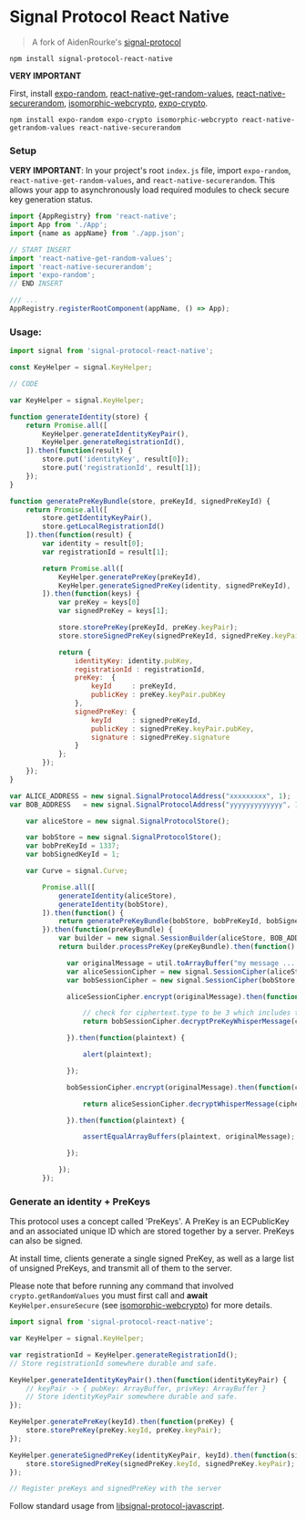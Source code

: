 # Signal Protocol React Native

> A fork of AidenRourke's [signal-protocol](https://github.com/AidenRourke/signal-protocol)

```shell
npm install signal-protocol-react-native
```


**VERY IMPORTANT**

First, install [expo-random](https://www.npmjs.com/package/expo-random), [react-native-get-random-values](https://www.npmjs.com/package/react-native-get-random-values), [react-native-securerandom](https://www.npmjs.com/package/react-native-securerandom), [isomorphic-webcrypto](https://www.npmjs.com/package/isomorphic-webcrypto), [expo-crypto](https://www.npmjs.com/package/expo-crypto).


```shell
npm install expo-random expo-crypto isomorphic-webcrypto react-native-getrandom-values react-native-securerandom
```

### Setup

**VERY IMPORTANT**: In your project's root `index.js` file, import `expo-random`, `react-native-get-random-values`, and `react-native-securerandom`.
This allows your app to asynchronously load required modules to check secure key generation status.

```javascript
import {AppRegistry} from 'react-native';
import App from './App';
import {name as appName} from './app.json';

// START INSERT
import 'react-native-get-random-values';
import 'react-native-securerandom';
import 'expo-random';
// END INSERT

/// ...
AppRegistry.registerRootComponent(appName, () => App);
```

### Usage:

```javascript
import signal from 'signal-protocol-react-native';

const KeyHelper = signal.KeyHelper;

// CODE
```


```javascript
var KeyHelper = signal.KeyHelper;

function generateIdentity(store) {
    return Promise.all([
        KeyHelper.generateIdentityKeyPair(),
        KeyHelper.generateRegistrationId(),
    ]).then(function(result) {
        store.put('identityKey', result[0]);
        store.put('registrationId', result[1]);
    });
}

function generatePreKeyBundle(store, preKeyId, signedPreKeyId) {
    return Promise.all([
        store.getIdentityKeyPair(),
        store.getLocalRegistrationId()
    ]).then(function(result) {
        var identity = result[0];
        var registrationId = result[1];

        return Promise.all([
            KeyHelper.generatePreKey(preKeyId),
            KeyHelper.generateSignedPreKey(identity, signedPreKeyId),
        ]).then(function(keys) {
            var preKey = keys[0]
            var signedPreKey = keys[1];

            store.storePreKey(preKeyId, preKey.keyPair);
            store.storeSignedPreKey(signedPreKeyId, signedPreKey.keyPair);

            return {
                identityKey: identity.pubKey,
                registrationId : registrationId,
                preKey:  {
                    keyId     : preKeyId,
                    publicKey : preKey.keyPair.pubKey
                },
                signedPreKey: {
                    keyId     : signedPreKeyId,
                    publicKey : signedPreKey.keyPair.pubKey,
                    signature : signedPreKey.signature
                }
            };
        });
    });
}

var ALICE_ADDRESS = new signal.SignalProtocolAddress("xxxxxxxxx", 1);
var BOB_ADDRESS   = new signal.SignalProtocolAddress("yyyyyyyyyyyyy", 1);

    var aliceStore = new signal.SignalProtocolStore();

    var bobStore = new signal.SignalProtocolStore();
    var bobPreKeyId = 1337;
    var bobSignedKeyId = 1;

    var Curve = signal.Curve;

        Promise.all([
            generateIdentity(aliceStore),
            generateIdentity(bobStore),
        ]).then(function() {
            return generatePreKeyBundle(bobStore, bobPreKeyId, bobSignedKeyId);
        }).then(function(preKeyBundle) {
            var builder = new signal.SessionBuilder(aliceStore, BOB_ADDRESS);
            return builder.processPreKey(preKeyBundle).then(function() {

              var originalMessage = util.toArrayBuffer("my message ......");
              var aliceSessionCipher = new signal.SessionCipher(aliceStore, BOB_ADDRESS);
              var bobSessionCipher = new signal.SessionCipher(bobStore, ALICE_ADDRESS);

              aliceSessionCipher.encrypt(originalMessage).then(function(ciphertext) {

                  // check for ciphertext.type to be 3 which includes the PREKEY_BUNDLE
                  return bobSessionCipher.decryptPreKeyWhisperMessage(ciphertext.body, 'binary');

              }).then(function(plaintext) {

                  alert(plaintext);

              });

              bobSessionCipher.encrypt(originalMessage).then(function(ciphertext) {

                  return aliceSessionCipher.decryptWhisperMessage(ciphertext.body, 'binary');

              }).then(function(plaintext) {

                  assertEqualArrayBuffers(plaintext, originalMessage);

              });

            });
        });

```

### Generate an identity + PreKeys

This protocol uses a concept called 'PreKeys'. A PreKey is an ECPublicKey and
an associated unique ID which are stored together by a server. PreKeys can also
be signed.

At install time, clients generate a single signed PreKey, as well as a large
list of unsigned PreKeys, and transmit all of them to the server.

Please note that before running any command that involved `crypto.getRandomValues` you must first call and **await** `KeyHelper.ensureSecure` (see [isomorphic-webcrypto](https://github.com/kevlened/isomorphic-webcrypto)) for more details.

```javascript
import signal from 'signal-protocol-react-native';

var KeyHelper = signal.KeyHelper;

var registrationId = KeyHelper.generateRegistrationId();
// Store registrationId somewhere durable and safe.

KeyHelper.generateIdentityKeyPair().then(function(identityKeyPair) {
    // keyPair -> { pubKey: ArrayBuffer, privKey: ArrayBuffer }
    // Store identityKeyPair somewhere durable and safe.
});

KeyHelper.generatePreKey(keyId).then(function(preKey) {
    store.storePreKey(preKey.keyId, preKey.keyPair);
});

KeyHelper.generateSignedPreKey(identityKeyPair, keyId).then(function(signedPreKey) {
    store.storeSignedPreKey(signedPreKey.keyId, signedPreKey.keyPair);
});

// Register preKeys and signedPreKey with the server
```

Follow standard usage from [libsignal-protocol-javascript](https://github.com/signalapp/libsignal-protocol-javascript).